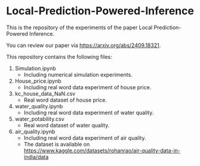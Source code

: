 # Local-Prediction-Powered-Inference
This is the repository of the experiments of the paper Local Prediction-Powered Inference.

You can review our paper via https://arxiv.org/abs/2409.18321. 

This repository contains the following files:
1. Simulation.ipynb
   - Including numerical simulation experiments.
2. House_price.ipynb
   - Including real word data experiment of house price.
3. kc_house_data_NaN.csv
   - Real word dataset of house price.
4. water_quality.ipynb
   - Including real word data experiment of water quality.
5. water_potability.csv
   - Real word dataset of water quality.
6. air_quality.ipynb
   - Including real word data experiment of air quality.
   - The dataset is available on https://www.kaggle.com/datasets/rohanrao/air-quality-data-in-india/data
